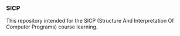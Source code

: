 ### SICP  

This repository intended for the SICP (Structure And Interpretation Of 
Computer Programs) course learning.  

